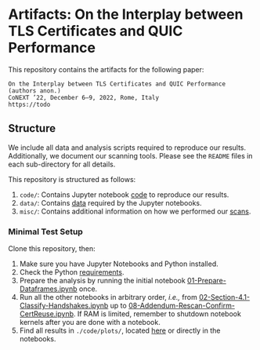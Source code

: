 # Artifacts: On the Interplay between TLS Certificates and QUIC Performance



This repository contains the artifacts for the following paper:

    On the Interplay between TLS Certificates and QUIC Performance
    (authors anon.)
    CoNEXT ’22, December 6–9, 2022, Rome, Italy
    https://todo



## Structure

We include all data and analysis scripts required to reproduce our results. Additionally, we document our scanning tools. Please see the `README` files in each sub-directory for all details.

This repository is structured as follows:

1. `code/`: Contains Jupyter notebook [code](https://github.com/ilabrg/artifacts-conext22-quic-tls/tree/main/code) to reproduce our results.
2. `data/`: Contains [data](https://github.com/ilabrg/artifacts-conext22-quic-tls/tree/main/data) required by the Jupyter notebooks.
3. `misc/`: Contains additional information on how we performed our [scans](https://github.com/ilabrg/artifacts-conext22-quic-tls/tree/main/misc).



### Minimal Test Setup

Clone this repository, then:

1. Make sure you have Jupyter Notebooks and Python installed.
1. Check the Python [requirements](https://github.com/ilabrg/artifacts-conext22-quic-tls/tree/main/code#requirements).
1. Prepare the analysis by running the initial notebook [01-Prepare-Dataframes.ipynb](https://github.com/ilabrg/artifacts-conext22-quic-tls/blob/main/code/01-Prepare-Dataframes.ipynb) once.
1. Run all the other notebooks in arbitrary order, *i.e.,* from [02-Section-4.1-Classify-Handshakes.ipynb](https://github.com/ilabrg/artifacts-conext22-quic-tls/blob/main/code/02-Section-4.1-Classify-Handshakes.ipynb) up to [08-Addendum-Rescan-Confirm-CertReuse.ipynb](https://github.com/ilabrg/artifacts-conext22-quic-tls/blob/main/code/08-Addendum-Rescan-Confirm-CertReuse.ipynb). If RAM is limited, remember to shutdown notebook kernels after you are done with a notebook.
1. Find all results in `./code/plots/`, located [here](https://github.com/ilabrg/artifacts-conext22-quic-tls/tree/main/code/plots) or directly in the notebooks.
